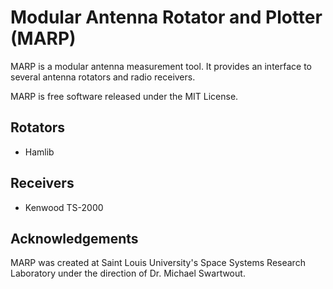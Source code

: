 Modular Antenna Rotator and Plotter (MARP)
==========================================
MARP is a modular antenna measurement tool. It provides an interface to
several antenna rotators and radio receivers.

MARP is free software released under the MIT License.

Rotators
--------
 - Hamlib

Receivers
---------
 - Kenwood TS-2000

Acknowledgements
----------------
MARP was created at Saint Louis University's Space Systems Research
Laboratory under the direction of Dr. Michael Swartwout.
